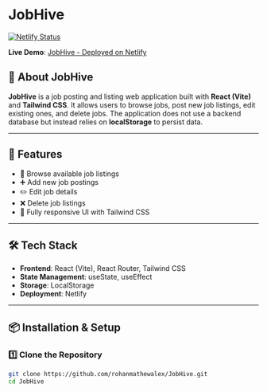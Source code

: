 # JobHive

[![Netlify Status](https://api.netlify.com/api/v1/badges/YOUR_BADGE_ID/deploy-status)](https://dashing-baklava-44279c.netlify.app/)

**Live Demo**: [JobHive - Deployed on Netlify](https://dashing-baklava-44279c.netlify.app/)

## 🚀 About JobHive
**JobHive** is a job posting and listing web application built with **React (Vite)** and **Tailwind CSS**. It allows users to browse jobs, post new job listings, edit existing ones, and delete jobs. The application does not use a backend database but instead relies on **localStorage** to persist data.

---

## 📌 Features
- 📃 Browse available job listings
- ➕ Add new job postings
- ✏️ Edit job details
- ❌ Delete job listings
- 🌟 Fully responsive UI with Tailwind CSS

---

## 🛠️ Tech Stack
- **Frontend**: React (Vite), React Router, Tailwind CSS
- **State Management**: useState, useEffect
- **Storage**: LocalStorage
- **Deployment**: Netlify

---

## 📦 Installation & Setup
### 1️⃣ Clone the Repository
```sh
git clone https://github.com/rohanmathewalex/JobHive.git
cd JobHive
